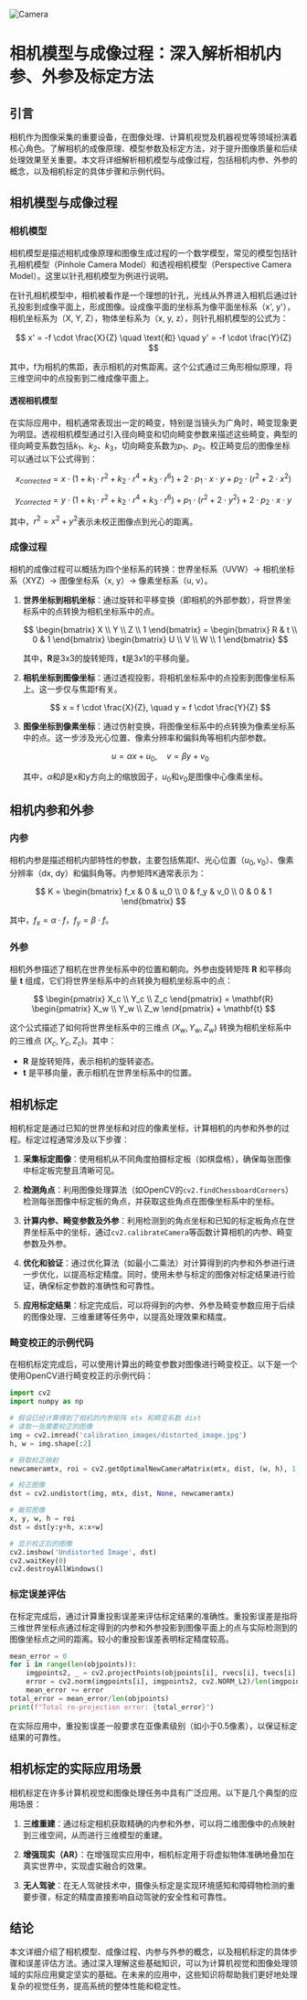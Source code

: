 ![Camera](Base/Camera/Camera.png)
# 相机模型与成像过程：深入解析相机内参、外参及标定方法

## 引言

相机作为图像采集的重要设备，在图像处理、计算机视觉及机器视觉等领域扮演着核心角色。了解相机的成像原理、模型参数及标定方法，对于提升图像质量和后续处理效果至关重要。本文将详细解析相机模型与成像过程，包括相机内参、外参的概念，以及相机标定的具体步骤和示例代码。

## 相机模型与成像过程

### 相机模型

相机模型是描述相机成像原理和图像生成过程的一个数学模型，常见的模型包括针孔相机模型（Pinhole Camera Model）和透视相机模型（Perspective Camera Model）。这里以针孔相机模型为例进行说明。

在针孔相机模型中，相机被看作是一个理想的针孔，光线从外界进入相机后通过针孔投影到成像平面上，形成图像。设成像平面的坐标系为像平面坐标系（x', y'），相机坐标系为（X, Y, Z），物体坐标系为（x, y, z），则针孔相机模型的公式为：

$$
x' = -f \cdot \frac{X}{Z} \quad \text{和} \quad y' = -f \cdot \frac{Y}{Z}
$$

其中，f为相机的焦距，表示相机的对焦距离。这个公式通过三角形相似原理，将三维空间中的点投影到二维成像平面上。

#### 透视相机模型

在实际应用中，相机通常表现出一定的畸变，特别是当镜头为广角时，畸变现象更为明显。透视相机模型通过引入径向畸变和切向畸变参数来描述这些畸变，典型的径向畸变系数包括$k_1$、$k_2$、$k_3$，切向畸变系数为$p_1$、$p_2$。校正畸变后的图像坐标可以通过以下公式得到：

$$
x_{corrected} = x \cdot (1 + k_1 \cdot r^2 + k_2 \cdot r^4 + k_3 \cdot r^6) + 2 \cdot p_1 \cdot x \cdot y + p_2 \cdot (r^2 + 2 \cdot x^2)
$$

$$
y_{corrected} = y \cdot (1 + k_1 \cdot r^2 + k_2 \cdot r^4 + k_3 \cdot r^6) + p_1 \cdot (r^2 + 2 \cdot y^2) + 2 \cdot p_2 \cdot x \cdot y
$$

其中，$r^2 = x^2 + y^2$表示未校正图像点到光心的距离。

### 成像过程

相机的成像过程可以概括为四个坐标系的转换：世界坐标系（UVW）-> 相机坐标系（XYZ）-> 图像坐标系（x, y）-> 像素坐标系（u, v）。

1. **世界坐标到相机坐标**：通过旋转和平移变换（即相机的外部参数），将世界坐标系中的点转换为相机坐标系中的点。
   
   $$
   \begin{bmatrix} X \\ Y \\ Z \\ 1 \end{bmatrix} = \begin{bmatrix} R & t \\ 0 & 1 \end{bmatrix} \begin{bmatrix} U \\ V \\ W \\ 1 \end{bmatrix}
   $$

   其中，$\mathbf{R}$是3x3的旋转矩阵，$\mathbf{t}$是3x1的平移向量。

2. **相机坐标到图像坐标**：通过透视投影，将相机坐标系中的点投影到图像坐标系上。这一步仅与焦距f有关。

   $$
   x = f \cdot \frac{X}{Z}, \quad y = f \cdot \frac{Y}{Z}
   $$

3. **图像坐标到像素坐标**：通过仿射变换，将图像坐标系中的点转换为像素坐标系中的点。这一步涉及光心位置、像素分辨率和偏斜角等相机内部参数。

   $$
   u = \alpha x + u_0, \quad v = \beta y + v_0
   $$

   其中，$\alpha$和$\beta$是x和y方向上的缩放因子，$u_0$和$v_0$是图像中心像素坐标。

## 相机内参和外参

### 内参

相机内参是描述相机内部特性的参数，主要包括焦距f、光心位置（$u_0, v_0$）、像素分辨率（dx, dy）和偏斜角等。内参矩阵K通常表示为：

$$
K = \begin{bmatrix} f_x & 0 & u_0 \\ 0 & f_y & v_0 \\ 0 & 0 & 1 \end{bmatrix}
$$

其中，$f_x = \alpha \cdot f$，$f_y = \beta \cdot f$。

### 外参

相机外参描述了相机在世界坐标系中的位置和朝向。外参由旋转矩阵 $\mathbf{R}$ 和平移向量 $\mathbf{t}$ 组成，它们将世界坐标系中的点转换为相机坐标系中的点：

$$
\begin{pmatrix}
X_c \\
Y_c \\
Z_c
\end{pmatrix} =
\mathbf{R}
\begin{pmatrix}
X_w \\
Y_w \\
Z_w
\end{pmatrix} + \mathbf{t}
$$

这个公式描述了如何将世界坐标系中的三维点 $(X_w, Y_w, Z_w)$ 转换为相机坐标系中的三维点 $(X_c, Y_c, Z_c)$。其中：

- $\mathbf{R}$ 是旋转矩阵，表示相机的旋转姿态。
- $\mathbf{t}$ 是平移向量，表示相机在世界坐标系中的位置。

## 相机标定

相机标定是通过已知的世界坐标和对应的像素坐标，计算相机的内参和外参的过程。标定过程通常涉及以下步骤：

1. **采集标定图像**：使用相机从不同角度拍摄标定板（如棋盘格），确保每张图像中标定板完整且清晰可见。

2. **检测角点**：利用图像处理算法（如OpenCV的`cv2.findChessboardCorners`）检测每张图像中标定板的角点，并获取这些角点在图像坐标系中的坐标。

3. **计算内参、畸变参数及外参**：利用检测到的角点坐标和已知的标定板角点在世界坐标系中的坐标，通过`cv2.calibrateCamera`等函数计算相机的内参、畸变参数及外参。

4. **优化和验证**：通过优化算法（如最小二乘法）对计算得到的内参和外参进行进一步优化，以提高标定精度。同时，使用未参与标定的图像对标定结果进行验证，确保标定参数的准确性和可靠性。

5. **应用标定结果**：标定完成后，可以将得到的内参、外参及畸变参数应用于后续的图像处理、三维重建等任务中，以提高处理效果和精度。

### 畸变校正的示例代码

在相机标定完成后，可以使用计算出的畸变参数对图像进行畸变校正。以下是一个使用OpenCV进行畸变校正的示例代码：

```python
import cv2
import numpy as np

# 假设已经计算得到了相机的内参矩阵 mtx 和畸变系数 dist
# 读取一张需要校正的图像
img = cv2.imread('calibration_images/distorted_image.jpg')
h, w = img.shape[:2]

# 获取校正映射
newcameramtx, roi = cv2.getOptimalNewCameraMatrix(mtx, dist, (w, h), 1, (w, h))

# 校正图像
dst = cv2.undistort(img, mtx, dist, None, newcameramtx)

# 裁剪图像
x, y, w, h = roi
dst = dst[y:y+h, x:x+w]

# 显示校正后的图像
cv2.imshow('Undistorted Image', dst)
cv2.waitKey(0)
cv2.destroyAllWindows()
```

### 标定误差评估

在标定完成后，通过计算重投影误差来评估标定结果的准确性。重投影误差是指将三维世界坐标点通过标定得到的内参和外参投影到图像平面上的点与实际检测到的图像坐标点之间的距离。较小的重投影误差表明标定精度较高。

```python
mean_error = 0
for i in range(len(objpoints)):
    imgpoints2, _ = cv2.projectPoints(objpoints[i], rvecs[i], tvecs[i], mtx, dist)
    error = cv2.norm(imgpoints[i], imgpoints2, cv2.NORM_L2)/len(imgpoints2)
    mean_error += error
total_error = mean_error/len(objpoints)
print(f"Total re-projection error: {total_error}")
```

在实际应用中，重投影误差一般要求在亚像素级别（如小于0.5像素），以保证标定结果的可靠性。

## 相机标定的实际应用场景

相机标定在许多计算机视觉和图像处理任务中具有广泛应用。以下是几个典型的应用场景：

1. **三维重建**：通过标定相机获取精确的内参和外参，可以将二维图像中的点映射到三维空间，从而进行三维模型的重建。

2. **增强现实（AR）**：在增强现实应用中，相机标定用于将虚拟物体准确地叠加在真实世界中，实现虚实融合的效果。

3. **无人驾驶**：在无人驾驶技术中，摄像头标定是实现环境感知和障碍物检测的重要步骤，标定的精度直接影响自动驾驶的安全性和可靠性。

## 结论

本文详细介绍了相机模型、成像过程、内参与外参的概念，以及相机标定的具体步骤和误差评估方法。通过深入理解这些基础知识，可以为计算机视觉和图像处理领域的实际应用奠定坚实的基础。在未来的应用中，这些知识将帮助我们更好地处理复杂的视觉任务，提高系统的整体性能和稳定性。

